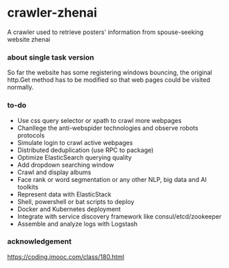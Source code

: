 # crawler-zhenai

A crawler used to retrieve posters' information from spouse-seeking website zhenai

### about single task version

So far the website has some registering windows bouncing, the original http.Get method has to be modified so that web pages could be visited normally.

### to-do

- Use css query selector or xpath to crawl more webpages
- Chanllege the anti-webspider technologies and observe robots protocols
- Simulate login to crawl active webpages
- Distributed deduplication (use RPC to package)
- Optimize ElasticSearch querying quality
- Add dropdown searching window
- Crawl and display albums
- Face rank or word segmentation or any other NLP, big data and AI toolkits
- Represent data with ElasticStack
- Shell, powershell or bat scripts to deploy
- Docker and Kubernetes deployment
- Integrate with service discovery framework like consul/etcd/zookeeper
- Assemble and analyze logs with Logstash

### acknowledgement

https://coding.imooc.com/class/180.html
